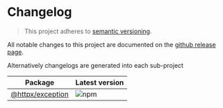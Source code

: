 # Changelog

> This project adheres to [semantic versioning](https://semver.org/).

All notable changes to this project are documented on the [github release page](https://github.com/belgattitude/httpx/releases).

Alternatively changelogs are generated into each sub-project

| Package                                               | Latest version                                                            |
| ----------------------------------------------------- | ------------------------------------------------------------------------- |
| [@httpx/exception](./packages/exception/CHANGELOG.md) | ![npm](https://img.shields.io/npm/v/@httpx/exception?style=for-the-badge) |
